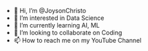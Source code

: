 - 👋 Hi, I’m @JoysonChristo
- 👀 I’m interested in Data Science
- 🌱 I’m currently learning AI, ML
- 💞️ I’m looking to collaborate on Coding
- 📫 How to reach me on my YouTube Channel

<!---
JoysonChristo/JoysonChristo is a ✨ special ✨ repository because its `README.md` (this file) appears on your GitHub profile.
You can click the Preview link to take a look at your changes.
--->
